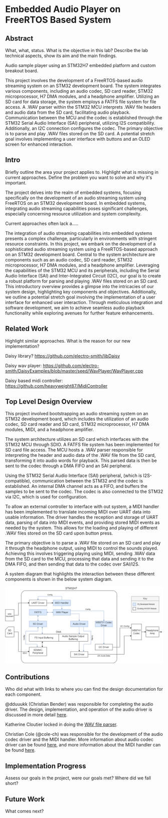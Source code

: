 # Embedded Audio Player on FreeRTOS Based System

## Abstract
What, what, status.
What is the objective in this lab? Describe the lab technical aspects, show its aim and the main
findings.

Audio sample player using an STM32H7 embedded platform and custom breakout board.


This project involves the development of a FreeRTOS-based audio streaming system on an STM32 development board. The system integrates various components, including an audio codec, SD card reader, STM32 microprocessor, H7 DMA modules, and a headphone amplifier. Utilizing an SD card for data storage, the system employs a FATFS file system for file access. A .WAV parser within the STM32 MCU interprets .WAV file headers and audio data from the SD card, facilitating audio playback. Communication between the MCU and the codec is established through the STM32 Serial Audio Interface (SAI) peripheral, utilizing I2S compatibility. Additionally, an I2C connection configures the codec. The primary objective is to parse and play .WAV files stored on the SD card. A potential stretch goal involves implementing a user interface with buttons and an OLED screen for enhanced interaction.




## Intro
Briefly outline the area your project applies to.
Highlight what is missing in current approaches.
Define the problem you want to solve and why it's important.

The project delves into the realm of embedded systems, focusing specifically on the development of an audio streaming system using FreeRTOS on an STM32 development board. In embedded systems, integrating audio streaming capabilities poses significant challenges, especially concerning resource utilization and system complexity.

Current approaches often lack a.....


The integration of audio streaming capabilities into embedded systems presents a complex challenge, particularly in environments with stringent resource constraints. In this project, we embark on the development of a sophisticated audio streaming system using a FreeRTOS-based approach on an STM32 development board. Central to the system architecture are components such as an audio codec, SD card reader, STM32 microprocessor, H7 DMA modules, and a headphone amplifier. Leveraging the capabilities of the STM32 MCU and its peripherals, including the Serial Audio Interface (SAI) and Inter-Integrated Circuit (I2C), our goal is to create a robust platform for parsing and playing .WAV files stored on an SD card. This introductory overview provides a glimpse into the intricacies of our system design, highlighting key components and objectives. Additionally, we outline a potential stretch goal involving the implementation of a user interface for enhanced user interaction. Through meticulous integration and software development, we aim to achieve seamless audio playback functionality while exploring avenues for further feature enhancements.












## Related Work
Highlight similar approaches.
What is the reason for our new implementation?

Daisy library? https://github.com/electro-smith/libDaisy

Daisy wav player: https://github.com/electro-smith/DaisyExamples/blob/master/seed/WavPlayer/WavPlayer.cpp

Daisy based midi controller: https://github.com/heavyweight87/MidiController


## Top Level Design Overview
This project involved bootstrapping an audio streaming system on an STM32 development board, which includes the utilization of an audio codec, SD card reader and SD card, STM32 microprocessor, H7 DMA modules, MIDI, and a headphone amplifier. 

The system architecture utilizes an SD card which interfaces with the STM32 MCU through SDIO. A FATFS file system has been implemented for SD card file access. The MCU hosts a .WAV parser responsible for interpreting the header and audio data of the .WAV file from the SD card, transforming it into audio words for playback. This parsed data is then be sent to the codec through a DMA FIFO and an SAI peripheral.

Using the STM32 Serial Audio Interface (SAI) peripheral, (which is I2S-compatible), communication between the STM32 and the codec is established. An internal DMA channel acts as a FIFO, and buffers the samples to be sent to the codec. The codec is also connected to the STM32 via I2C, which is used for configuration. 

To allow an external controller to interface with out system, a MIDI handler has been implemented to translate incoming MIDI over UART data into usable information. The driver handles the reception and storage of UART data, parsing of data into MIDI events, and providing stored MIDI events as needed by the system. This allows for the loading and playing of different .WAV files stored on the SD card upon button press.

The primary objective is to parse a .WAV file stored on an SD card and play it through the headphone output, using MIDI to control the sounds played. Achieving this involves triggering playing using MIDI, sending .WAV data from the SD card to the MCU, processing that data and sending it to the DMA FIFO, and then sending that data to the codec over SAI/I2S.

A system diagram that highlights the interaction between these different components is shown in the below system diagram.

![alt text](docs/boomba-system-midi.png)

## Contributions
Who did what with links to where you can find the design documentation for each component.

@dduuukk (Christian Bender) was responsible for completing the audio driver. The design, implementation, and operation of the audio driver is discussed in more detail [here](src/drivers/sai-design.md).

Katherine Cloutier locked in doing the [WAV file parser](src/wav-parser/Readme-wav-parser.md).

Christian Cole (@cole-ch) was responsible for the development of the audio codec driver and the MIDI handler. More information about audio codec driver can be found [here](docs/i2c-codec-driver/i2c-codec-design.md), and more information about the MIDI handler can be found [here](docs/uart-midi-driver/uart-midi-design.md).



## Implementation Progress
Assess our goals in the project, were our goals met? Where did we fall short?

## Future Work
What comes next?

